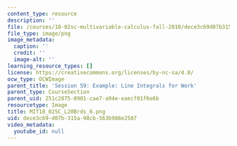 ```yaml
---
content_type: resource
description: ''
file: /courses/18-02sc-multivariable-calculus-fall-2010/dece3c69d07b315a98cb563b908e2507_MIT18_02SC_L20Brds_6.png
file_type: image/png
image_metadata:
  caption: ''
  credit: ''
  image-alt: ''
learning_resource_types: []
license: https://creativecommons.org/licenses/by-nc-sa/4.0/
ocw_type: OCWImage
parent_title: 'Session 59: Example: Line Integrals for Work'
parent_type: CourseSection
parent_uid: 251c2875-0901-cae7-a94e-eaecf01f6e6b
resourcetype: Image
title: MIT18_02SC_L20Brds_6.png
uid: dece3c69-d07b-315a-98cb-563b908e2507
video_metadata:
  youtube_id: null
---
```

